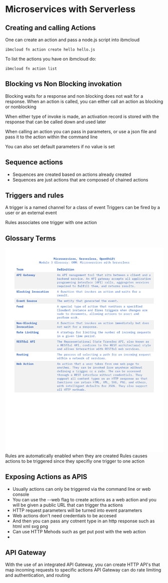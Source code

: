 # Microservices with Serverless

## Creating and calling Actions

One can create an action and pass a node.js script into ibmcloud
```
ibmcloud fn action create hello hello.js
```

To list the actions you have on ibmcloud do:
```
ibmcloud fn action list
```

## Blocking vs Non Blocking invokation

Blocking waits for a response and non blocking does not wait for a response. When an action is called, you can either call an action as blocking or nonblocking

When either type of invoke is made, an activation record is stored with the response that can be called down and used later

When calling an action you can pass in parameters, or use a json file and pass it to the action within the command line

You can also set default parameters if no value is set

## Sequence actions

- Sequences are created based on actions already created 
- Sequences are just actions that are composed of chained actions

## Triggers and rules

A trigger is a named channel for a class of event
Triggers can be fired by a user or an external event

Rules associates one trigger with one action

## Glossary Terms

![words](actions.png)
Rules are automatically enabled when they are created
Rules causes actions to be triggered since they specifiy one trigger to one action

## Exposing Actions as APIS

- Usually actions can only be triggered via the command line or web console
- You can use the --web flag to create actions as a web action and you will be given a public URL that can trigger tha actions
- HTTP request parameters will be turned into event parameters
- Web actions don't need credentials to be accesed
- And then you can pass any cotnent type in an http response such as html xml svg png
- Can use HTTP Mehods such as get put post with the web action
-

## API Gateway

With the use of an integrated API Gateway, you can create HTTP API's that map incoming requests to specific actions
API Gateway can do rate limiting and authentication, and routing 
